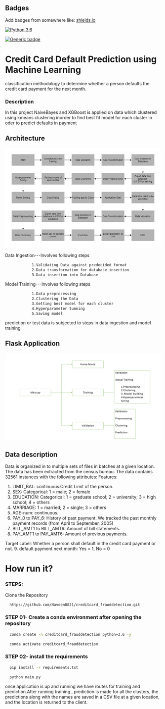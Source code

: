 ## Badges

Add badges from somewhere like: [shields.io](https://shields.io/)

[![Python 3.6](https://img.shields.io/badge/python-3.6-blue.svg)](https://www.python.org/downloads/release/python-360/)

[![Generic badge](https://img.shields.io/badge/Flask-v1.1.1-<COLOR>.svg)](https://shields.io/)
# Credit Card Default Prediction using Machine Learning

classification methodology to determine whether a person defaults the credit card payment for the next month. 

### Description
In this project NaiveBayes and XGBoost is applied on data which clustered using kmeans clustering inorder to find best fit model for each cluster in oder to predict defaults in  payment 





## Architecture

![Architecture](Architecture.jpg) 


Data Ingestion---Involves following steps

                1.Validating Data against predecided format
                2.Data transformation for database insertion
                3.Data insertion into Database

Model Training---Involves following steps

                1.Data preprocessing
                2.Clustering the Data
                3.Getting best model for each cluster
                4.Hyperparameter tunning
                5.Saving model
prediction or test data is subjected to steps in data ingestion and model training
                








## Flask Application  

![Flask Application](flask_app.PNG)
## Data description

Data is organized in to multiple sets of files in batches at a given location. The data has been extracted from the census bureau. 
The data contains 32561 instances with the following attributes:
Features:

1.	LIMIT_BAL: continuous.Credit Limit of the person.
2.	SEX: Categorical: 1 = male; 2 = female
3.	EDUCATION: Categorical: 1 = graduate school; 2 = university; 3 = high school; 4 = others
4.	MARRIAGE: 1 = married; 2 = single; 3 = others
5.	AGE-num: continuous. 
6.	PAY_0 to PAY_6: History of past payment. We tracked the past monthly payment records (from April to September, 2005)
7.	BILL_AMT1 to BILL_AMT6: Amount of bill statements.
8.	PAY_AMT1 to PAY_AMT6: Amount of previous payments. 


Target Label:
Whether a person shall default in the credit card payment or not.
9.	default payment next month:  Yes = 1, No = 0

# How run it?

### STEPS:
Clone the Repository

```bash
  https://github.com/Naveen0821/creditcard_frauddetection.git
```
### STEP 01- Create a conda environment after opening the repository

```bash
  conda create -n creditcard_frauddetection python=3.6 -y

```
```bash
  conda activate creditcard_frauddetection

```
### STEP 02- install the requirements
```bash
  pip install -r requirements.txt

```
```bash
  python main.py

```
once application is up and running we have routes for training and prediction.After running training , prediction is made for all the clusters, the predictions along with the names are saved in a CSV file at a given location, and the location is returned to the client.


